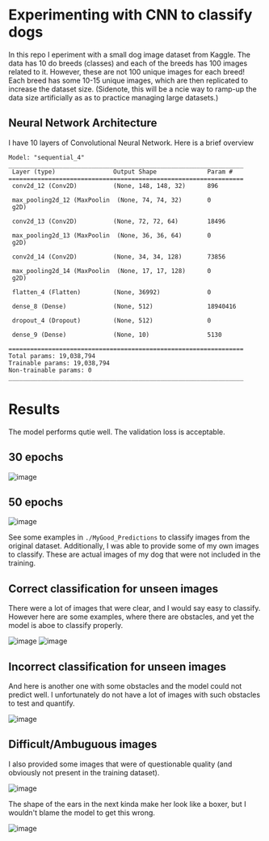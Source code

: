 # Experimenting with CNN to classify dogs

In this repo I eperiment with a small dog image dataset from Kaggle. The data has 10 do breeds (classes) and each of the breeds has 100 images related to it. However, these are not 100 unique images for each breed! Each breed has some 10-15 unique images, which are then replicated to increase the dataset size. (Sidenote, this will be a ncie way to ramp-up the data size artificially as as to practice managing large datasets.)

## Neural Network Architecture

I have 10 layers of Convolutional Neural Network. Here is a brief overview

```
Model: "sequential_4"
_________________________________________________________________
 Layer (type)                Output Shape              Param #   
=================================================================
 conv2d_12 (Conv2D)          (None, 148, 148, 32)      896       
                                                                 
 max_pooling2d_12 (MaxPoolin  (None, 74, 74, 32)       0         
 g2D)                                                            
                                                                 
 conv2d_13 (Conv2D)          (None, 72, 72, 64)        18496     
                                                                 
 max_pooling2d_13 (MaxPoolin  (None, 36, 36, 64)       0         
 g2D)                                                            
                                                                 
 conv2d_14 (Conv2D)          (None, 34, 34, 128)       73856     
                                                                 
 max_pooling2d_14 (MaxPoolin  (None, 17, 17, 128)      0         
 g2D)                                                            
                                                                 
 flatten_4 (Flatten)         (None, 36992)             0         
                                                                 
 dense_8 (Dense)             (None, 512)               18940416  
                                                                 
 dropout_4 (Dropout)         (None, 512)               0         
                                                                 
 dense_9 (Dense)             (None, 10)                5130      
                                                                 
=================================================================
Total params: 19,038,794
Trainable params: 19,038,794
Non-trainable params: 0
_________________________________________________________________
```

# Results

The model performs qutie well. The validation loss is acceptable.

## 30 epochs
![image](training_validation_loss_30epochs.png)

## 50 epochs
![image](training_validation_loss_50epochs.png)

See some examples in `./MyGood_Predictions` to classify images from the original dataset.
Additionally, I was able to provide some of my own images to classify.
These are actual images of my dog that were not included in the training.

## Correct classification for unseen images
There were a lot of images that were clear, and I would say easy to classify.
However here are some examples, where there are obstacles, and yet the model is aboe to classify properly.

![image](./MyGood_Predictions/predicted_13_myDog.png)
![image](./MyGood_Predictions/predicted_7_myDog.png)

## Incorrect classification for unseen images
And here is another one with some obstacles and the model could not predict well.
I unfortunately do not have a lot of images with such obstacles to test and quantify.

![image](./MyGood_Predictions/predicted_14_myDog.png)

## Difficult/Ambuguous images
I also provided some images that were of questionable quality (and obviously not present in the training dataset).

![image](./MyGood_Predictions/predicted_8_myDog.png)

The shape of the ears in the next kinda make her look like a boxer, but I wouldn't blame the model to get this wrong.

![image](./MyGood_Predictions/predicted_4_myDog.png)
